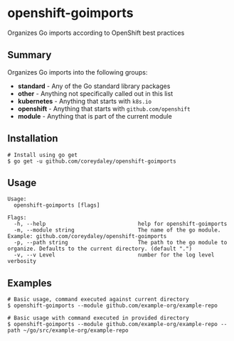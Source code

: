 # openshift-goimports
Organizes Go imports according to OpenShift best practices

## Summary
Organizes Go imports into the following groups:
 - **standard** - Any of the Go standard library packages
 - **other** - Anything not specifically called out in this list
 - **kubernetes** - Anything that starts with `k8s.io`
 - **openshift** - Anything that starts with `github.com/openshift`
 - **module** - Anything that is part of the current module

## Installation
```
# Install using go get
$ go get -u github.com/coreydaley/openshift-goimports
```

## Usage
```
Usage:
  openshift-goimports [flags]

Flags:
  -h, --help                             help for openshift-goimports
  -m, --module string                    The name of the go module. Example: github.com/coreydaley/openshift-goimports
  -p, --path string                      The path to the go module to organize. Defaults to the current directory. (default ".")
  -v, --v Level                          number for the log level verbosity
```

## Examples

```
# Basic usage, command executed against current directory
$ openshift-goimports --module github.com/example-org/example-repo

# Basic usage with command executed in provided directory
$ openshift-goimports --module github.com/example-org/example-repo --path ~/go/src/example-org/example-repo
```
